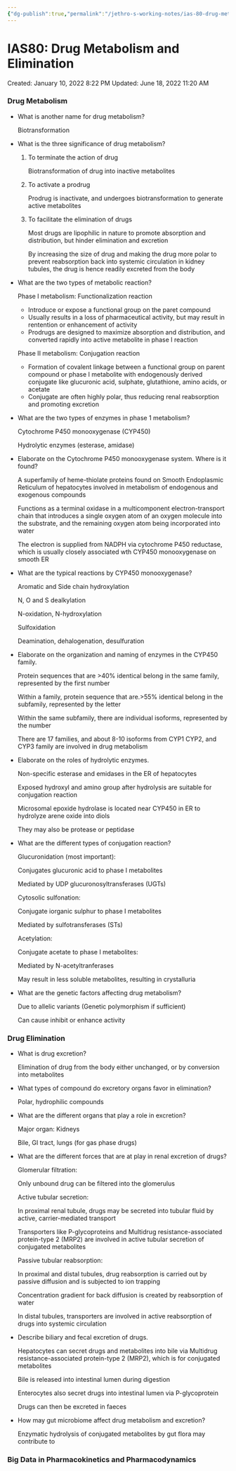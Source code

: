 ```yaml
---
{"dg-publish":true,"permalink":"/jethro-s-working-notes/ias-80-drug-metabolism-and-elimination/","dgPassFrontmatter":true}
---
```



# IAS80: Drug Metabolism and Elimination

Created: January 10, 2022 8:22 PM
Updated: June 18, 2022 11:20 AM

### Drug Metabolism

- What is another name for drug metabolism?
    
    Biotransformation
    
- What is the three significance of drug metabolism?
    1. To terminate the action of drug
        
        Biotransformation of drug into inactive metabolites
        
    2. To activate a prodrug
        
        Prodrug is inactivate, and undergoes biotransformation to generate active metabolites
        
    3. To facilitate the elimination of drugs
        
        Most drugs are lipophilic in nature to promote absorption and distribution, but hinder elimination and excretion
        
        By increasing the size of drug and making the drug more polar to prevent reabsorption back into systemic circulation in kidney tubules, the drug is hence readily excreted from the body
        
- What are the two types of metabolic reaction?
    
    Phase I metabolism: Functionalization reaction
    
    - Introduce or expose a functional group on the paret compound
    - Usually results in a loss of pharmaceutical activity, but may result in rentention or enhancement of activity
    - Prodrugs are designed to maximize absorption and distribution, and converted rapidly into active metabolite in phase I reaction
    
    Phase II metabolism: Conjugation reaction
    
    - Formation of covalent linkage between a functional group on parent compound or phase I metabolite with endogenously derived conjugate like glucuronic acid, sulphate, glutathione, amino acids, or acetate
    - Conjugate are often highly polar, thus reducing renal reabsorption and promoting excretion
- What are the two types of enzymes in phase 1 metabolism?
    
    Cytochrome P450 monooxygenase (CYP450)
    
    Hydrolytic enzymes (esterase, amidase)
    
- Elaborate on the Cytochrome P450 monooxygenase system. Where is it found?
    
    A superfamily of heme-thiolate proteins found on Smooth Endoplasmic Reticulum of hepatocytes involved in metabolism of endogenous and exogenous compounds
    
    Functions as a terminal oxidase in a multicomponent electron-transport chain that introduces a single oxygen atom of an oxygen molecule into the substrate, and the remaining oxygen atom being incorporated into water
    
    The electron is supplied from NADPH via cytochrome P450 reductase, which is usually closely associated wth CYP450 monooxygenase on smooth ER
    
- What are the typical reactions by CYP450 monooxygenase?
    
    Aromatic and Side chain hydroxylation
    
    N, O and S dealkylation
    
    N-oxidation, N-hydroxylation
    
    Sulfoxidation
    
    Deamination, dehalogenation, desulfuration
    
- Elaborate on the organization and naming of enzymes in the CYP450 family.
    
    Protein sequences that are >40% identical belong in the same family, represented by the first number
    
    Within a family, protein sequence that are.>55% identical belong in the subfamily, represented by the letter
    
    Within the same subfamily, there are individual isoforms, represented by the number
    
    There are 17 families, and about 8-10 isoforms from CYP1 CYP2, and CYP3 family are involved in drug metabolism
    
- Elaborate on the roles of hydrolytic enzymes.
    
    Non-specific esterase and emidases in the ER of hepatocytes
    
    Exposed hydroxyl and amino group after hydrolysis are suitable for conjugation reaction
    
    Microsomal epoxide hydrolase is located near CYP450 in ER to hydrolyze arene oxide into diols
    
    They may also be protease or peptidase
    
- What are the different types of conjugation reaction?
    
    Glucuronidation (most important):
    
    Conjugates glucuronic acid to phase I metabolites
    
    Mediated by UDP glucuronosyltransferases (UGTs)
    
    Cytosolic sulfonation:
    
    Conjugate iorganic sulphur to phase I metabolites
    
    Mediated by sulfotransferases (STs)
    
    Acetylation:
    
    Conjugate acetate to phase I metabolites:
    
    Mediated by N-acetyltranferases
    
    May result in less soluble metabolites, resulting in crystalluria
    
- What are the genetic factors affecting drug metabolism?
    
    Due to allelic variants (Genetic polymorphism if sufficient)
    
    Can cause inhibit or enhance activity
    

### Drug Elimination

- What is drug excretion?
    
    Elimination of drug from the body either unchanged, or by conversion into metabolites
    
- What types of compound do excretory organs favor in elimination?
    
    Polar, hydrophilic compounds
    
- What are the different organs that play a role in excretion?
    
    Major organ: Kidneys
    
    Bile, GI tract, lungs (for gas phase drugs)
    
- What are the different forces that are at play in renal excretion of drugs?
    
    Glomerular filtration:
    
    Only unbound drug can be filtered into the glomerulus
    
    Active tubular secretion:
    
    In proximal renal tubule, drugs may be secreted into tubular fluid by active, carrier-mediated transport
    
    Transporters like P-glycoproteins and Multidrug resistance-associated protein-type 2 (MRP2) are involved in active tubular secretion of conjugated metabolites
    
    Passive tubular reabsorption:
    
    In proximal and distal tubules, drug reabsorption is carried out by passive diffusion and is subjected to ion trapping
    
    Concentration gradient for back diffusion is created by reabsorption of water
    
    In distal tubules, transporters are involved in active reabsorption of drugs into systemic circulation
    
- Describe biliary and fecal excretion of drugs.
    
    Hepatocytes can secret drugs and metabolites into bile via Multidrug resistance-associated protein-type 2 (MRP2), which is for conjugated metabolites
    
    Bile is released into intestinal lumen during digestion
    
    Enterocytes also secret drugs into intestinal lumen via P-glycoprotein
    
    Drugs can then be excreted in faeces
    
- How may gut microbiome affect drug metabolism and excretion?
    
    Enzymatic hydrolysis of conjugated metabolites by gut flora may contribute to
    

### Big Data in Pharmacokinetics and Pharmacodynamics